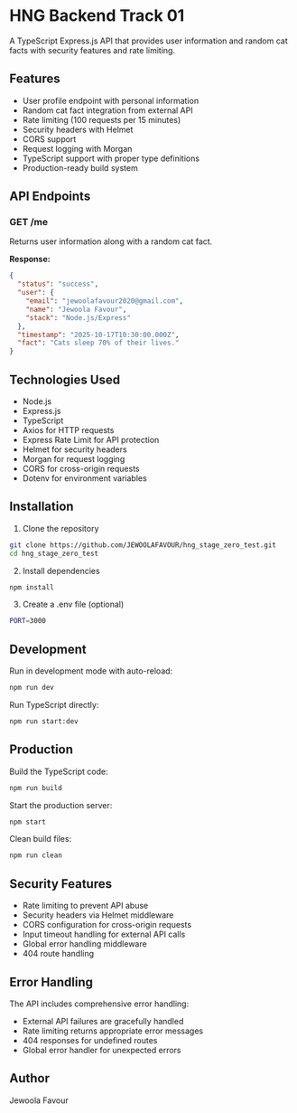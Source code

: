 # HNG Backend Track 01

A TypeScript Express.js API that provides user information and random cat facts with security features and rate limiting.

## Features

- User profile endpoint with personal information
- Random cat fact integration from external API
- Rate limiting (100 requests per 15 minutes)
- Security headers with Helmet
- CORS support
- Request logging with Morgan
- TypeScript support with proper type definitions
- Production-ready build system

## API Endpoints

### GET /me

Returns user information along with a random cat fact.

**Response:**

```json
{
  "status": "success",
  "user": {
    "email": "jewoolafavour2020@gmail.com",
    "name": "Jewoola Favour",
    "stack": "Node.js/Express"
  },
  "timestamp": "2025-10-17T10:30:00.000Z",
  "fact": "Cats sleep 70% of their lives."
}
```

## Technologies Used

- Node.js
- Express.js
- TypeScript
- Axios for HTTP requests
- Express Rate Limit for API protection
- Helmet for security headers
- Morgan for request logging
- CORS for cross-origin requests
- Dotenv for environment variables

## Installation

1. Clone the repository

```bash
git clone https://github.com/JEWOOLAFAVOUR/hng_stage_zero_test.git
cd hng_stage_zero_test
```

2. Install dependencies

```bash
npm install
```

3. Create a .env file (optional)

```bash
PORT=3000
```

## Development

Run in development mode with auto-reload:

```bash
npm run dev
```

Run TypeScript directly:

```bash
npm run start:dev
```

## Production

Build the TypeScript code:

```bash
npm run build
```

Start the production server:

```bash
npm start
```

Clean build files:

```bash
npm run clean
```

## Security Features

- Rate limiting to prevent API abuse
- Security headers via Helmet middleware
- CORS configuration for cross-origin requests
- Input timeout handling for external API calls
- Global error handling middleware
- 404 route handling

## Error Handling

The API includes comprehensive error handling:

- External API failures are gracefully handled
- Rate limiting returns appropriate error messages
- 404 responses for undefined routes
- Global error handler for unexpected errors

## Author

Jewoola Favour
